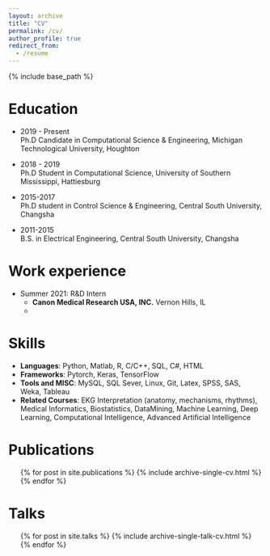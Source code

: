 ```yaml
---
layout: archive
title: "CV"
permalink: /cv/
author_profile: true
redirect_from:
  - /resume
---
```


{% include base_path %}

Education
======
- 2019 - Present
  <br/> Ph.D Candidate in Computational Science & Engineering, Michigan Technological University, Houghton 

- 2018 - 2019
  <br/> Ph.D Student in Computational Science, University of Southern Mississippi, Hattiesburg 

- 2015-2017
  <br/> Ph.D student in Control Science & Engineering, Central South University, Changsha 

- 2011-2015
  <br/> B.S. in Electrical Engineering, Central South University, Changsha 

Work experience
======
* Summer 2021: R&D Intern
  * **Canon Medical Research USA, INC.** Vernon Hills, IL
  * 
  
Skills
======
- **Languages**:  Python, Matlab, R, C/C++, SQL, C#, HTML
- **Frameworks**:  Pytorch, Keras, TensorFlow
- **Tools and MISC**: MySQL, SQL Sever, Linux, Git, Latex, SPSS, SAS, Weka, Tableau
- **Related Courses**:  EKG Interpretation (anatomy, mechanisms, rhythms), Medical Informatics, Biostatistics, DataMining, Machine Learning, Deep Learning, Computational Intelligence, Advanced Artificial Intelligence

Publications
======
  <ul>{% for post in site.publications %}
    {% include archive-single-cv.html %}
  {% endfor %}</ul>
  
Talks
======
  <ul>{% for post in site.talks %}
    {% include archive-single-talk-cv.html %}
  {% endfor %}</ul>

